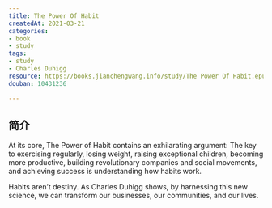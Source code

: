 ```yaml
---
title: The Power Of Habit
createdAt: 2021-03-21
categories: 
- book
- study
tags: 
- study
- Charles Duhigg
resource: https://books.jianchengwang.info/study/The Power Of Habit.epub
douban: 10431236

---
```


## 简介

At its core, The Power of Habit contains an exhilarating argument: The key to exercising regularly, losing weight, raising exceptional children, becoming more productive, building revolutionary companies and social movements, and achieving success is understanding how habits work.

Habits aren’t destiny. As Charles Duhigg shows, by harnessing this new science, we can transform our businesses, our communities, and our lives.

